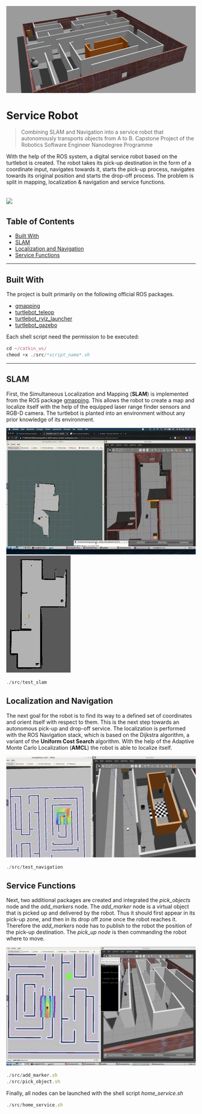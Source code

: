 ![](/images/world.jpg?raw=false)

# Service Robot

> Combining SLAM and Navigation into a service robot that autonomously transports objects from A to B.
> Capstone Project of the Robotics Software Engineer Nanodegree Programme

With the help of the ROS system, a digital service robot based on the turtlebot is created. The robot takes its pick-up destination in the form of a coordinate input, navigates towards it, starts the pick-up process, navigates towards its original position and starts the drop-off process. The problem is split in mapping, localization & navigation and service functions.

![](/images/PickupDropoff.gif)
---

## Table of Contents
- [Built With](#built-with)
- [SLAM](#slam)
- [Localization and Navigation](#localization-and-navigation)
- [Service Functions](#service-functions)

---

## Built With
The project is built primarily on the following official ROS packages. 

- [gmapping](http://http://wiki.ros.org/gmapping)
- [turtlebot_teleop](http://wiki.ros.org/turtlebot_teleop)
- [turtlebot_rviz_launcher](http://wiki.ros.org/turtlebot_rviz_launchers)
- [turtlebot_gazebo](wiki.ros.org/turtlebot_gazebo)

Each shell script need the permission to be executed:

```javascript
cd ~/catkin_ws/
chmod +x ./src/*script_name*.sh
```
---

## SLAM
First, the Simultaneous Localization and Mapping (**SLAM**) is implemented from the ROS package [gmapping](http://wiki.ros.org/gmapping). This allows the robot to create a map and localize itself with the help of the equipped laser range finder sensors and RGB-D camera. The turtlebot is planted into an environment without any prior knowledge of its environment.

![](/images/SLAM.gif) ![](/images/2dmap.png?raw=false)
<!--![](/images/smallWorld.jpg?raw=false)-->


```javascript
./src/test_slam
```

## Localization and Navigation
The next goal for the robot is to find its way to a defined set of coordinates and orient itself with respect to them. This is the next step towards an autonomous pick-up and drop-off service. The localization is performed with the ROS Navigation stack, which is based on the Dijkstra algorithm, a variant of the **Uniform Cost Search** algorithm. With the help of the Adaptive Monte Carlo Localization (**AMCL**) the robot is able to localize itself.

![](/images/Localization.png?raw=false)

```javascript
./src/test_navigation
```

## Service Functions

Next, two additional packages are created and integrated the *pick_objects* node and the *add_markers* node. The *add_marker* node is a virtual object that is picked up and delivered by the robot. Thus it should first appear in its pick-up zone, and then in its drop off zone once the robot reaches it. Therefore the *add_markers* node has to publish to the robot the position of the pick-up destination. The *pick_up node* is then commanding the robot where to move.

![](/images/add_marker_pick_up.png?raw=false)

```javascript
./src/add_marker.sh
./src/pick_object.sh
```

Finally, all nodes can be launched with the shell script *home_service.sh*

```javascript
./src/home_service.sh
```
